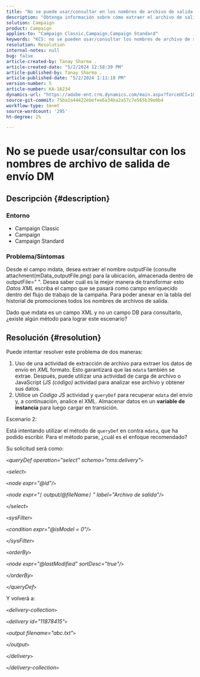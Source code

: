 ```yaml
---
title: "No se puede usar/consultar en los nombres de archivo de salida de envío DM"
description: "Obtenga información sobre cómo extraer el archivo de salida \"see attachment(mData_outputFile.png) for location\" del campo mdata."
solution: Campaign
product: Campaign
applies-to: "Campaign Classic,Campaign,Campaign Standard"
keywords: "KCS: no se pueden usar/consultar los nombres de archivo de salida de envío DM"
resolution: Resolution
internal-notes: null
bug: false
article-created-by: Tanay Sharma .
article-created-date: "5/2/2024 12:58:39 PM"
article-published-by: Tanay Sharma .
article-published-date: "5/2/2024 1:11:18 PM"
version-number: 5
article-number: KA-16234
dynamics-url: "https://adobe-ent.crm.dynamics.com/main.aspx?forceUCI=1&pagetype=entityrecord&etn=knowledgearticle&id=9bc4d0b0-8308-ef11-9f8a-6045bd026dc7"
source-git-commit: 75ba2a44422ebefee6a34ba2a57c7e565b39e0b4
workflow-type: tm+mt
source-wordcount: '295'
ht-degree: 2%

---
```


# No se puede usar/consultar con los nombres de archivo de salida de envío DM

## Descripción {#description}


### Entorno

- Campaign Classic
- Campaign
- Campaign Standard


### Problema/Síntomas

Desde el campo mdata, desea extraer el nombre outputFile (consulte attachment(mData_outputFile.png) para la ubicación, almacenada dentro de outputFile=&quot; &quot;. Desea saber cuál es la mejor manera de transformar esto *Datos XML* escriba el campo que se pasará como campo enriquecido dentro del flujo de trabajo de la campaña. Para poder anexar en la tabla del historial de promociones todos los nombres de archivos de salida.

Dado que mdata es un campo XML y no un campo DB para consultarlo, ¿existe algún método para lograr este escenario?




## Resolución {#resolution}


Puede intentar resolver este problema de dos maneras:

1. Uso de una actividad de extracción de archivo para extraer los datos de envío en *XML* formato. Esto garantizará que las `mdata` también se extrae. Después, puede utilizar una actividad de carga de archivo o JavaScript (*JS (código)* actividad para analizar ese archivo y obtener sus datos.
2. Utilice un *Código JS* actividad y `queryDef` para recuperar `mdata` del envío y, a continuación, analice el XML. Almacenar datos en un <b>variable de instancia</b> para luego cargar en transición.


Escenario 2:

Está intentando utilizar el método de `queryDef` en contra `mdata`, que ha podido escribir. Para el método parse, ¿cuál es el enfoque recomendado?

Su solicitud será como:

*`<`queryDef operation=&quot;select&quot; schema=&quot;nms:delivery&quot;`>`*

*`<`select`>`*

*`<`node expr=&quot;@id&quot;/`>`*

*`<`node expr=&quot;`[` output/@fileName`]` &quot; label=&quot;Archivo de salida&quot;/`>`*

*`<`/select`>`*

*`<`sysFilter`>`*

*`<`condition expr=&quot;@isModel = 0&quot;/`>`*

*`<`/sysFilter`>`*

*`<`orderBy`>`*

*`<`node expr=&quot;@lastModified&quot; sortDesc=&quot;true&quot;/`>`*

*`<`/orderBy`>`*

*`<`/queryDef`>`*



Y volverá a:

*`<`delivery-collection`>`*

*`<`delivery id=&quot;11878415&quot;`>`*

*`<`output filename=&quot;abc.txt&quot;`>`*

*`<`/output`>`*

*`<`/delivery`>`*

*`<`/delivery-collection`>`*
